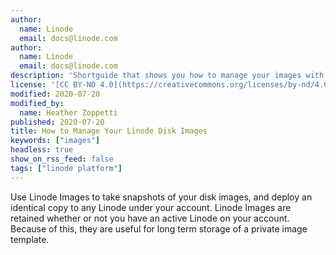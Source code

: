 ```yaml
---
author:
  name: Linode
  email: docs@linode.com
author:
  name: Linode
  email: docs@linode.com
description: 'Shortguide that shows you how to manage your images with Linode Images.'
license: '[CC BY-ND 4.0](https://creativecommons.org/licenses/by-nd/4.0)'
modified: 2020-07-20
modified_by:
  name: Heather Zoppetti
published: 2020-07-20
title: How to Manage Your Linode Disk Images
keywords: ["images"]
headless: true
show_on_rss_feed: false
tags: ["linode platform"]
---
```


Use Linode Images to take snapshots of your disk images, and deploy an identical copy to any Linode under your account. Linode Images are retained whether or not you have an active Linode on your account. Because of this, they are useful for long term storage of a private image template.
